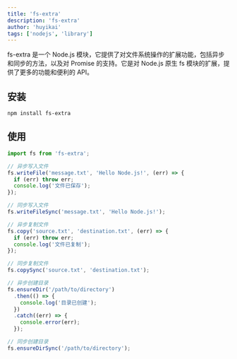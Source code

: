 ```yaml
---
title: 'fs-extra'
description: 'fs-extra'
author: 'huyikai'
tags: ['nodejs', 'library']
---
```


fs-extra 是一个 Node.js 模块，它提供了对文件系统操作的扩展功能，包括异步和同步的方法，以及对 Promise 的支持。它是对 Node.js 原生 fs 模块的扩展，提供了更多的功能和便利的 API。

## 安装

```shell
npm install fs-extra
```

## 使用

```javascript
import fs from 'fs-extra';

// 异步写入文件
fs.writeFile('message.txt', 'Hello Node.js!', (err) => {
  if (err) throw err;
  console.log('文件已保存');
});

// 同步写入文件
fs.writeFileSync('message.txt', 'Hello Node.js!');

// 异步复制文件
fs.copy('source.txt', 'destination.txt', (err) => {
  if (err) throw err;
  console.log('文件已复制');
});

// 同步复制文件
fs.copySync('source.txt', 'destination.txt');

// 异步创建目录
fs.ensureDir('/path/to/directory')
  .then(() => {
    console.log('目录已创建');
  })
  .catch((err) => {
    console.error(err);
  });

// 同步创建目录
fs.ensureDirSync('/path/to/directory');
```
